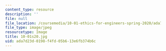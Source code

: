 ```yaml
---
content_type: resource
description: ''
file: null
file_location: /coursemedia/10-01-ethics-for-engineers-spring-2020/ada7d23d0198f4fd05b613e6fb374b6c_10-01s20.jpg
file_type: image/jpeg
resourcetype: Image
title: 10-01s20.jpg
uid: ada7d23d-0198-f4fd-05b6-13e6fb374b6c
---
```


